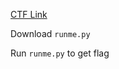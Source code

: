[CTF Link](https://play.picoctf.org/practice/challenge/250?originalEvent=69)

Download ```runme.py```

Run ```runme.py``` to get flag

